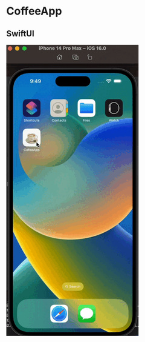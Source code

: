 # CoffeeApp

## SwiftUI
![mygif](https://github.com/nurbek0v/CoffeeApp---SwiftUI/blob/main/ReadmiFiles/Screen%20Recording%202022-11-07%20at%2021.49.34.gif)
